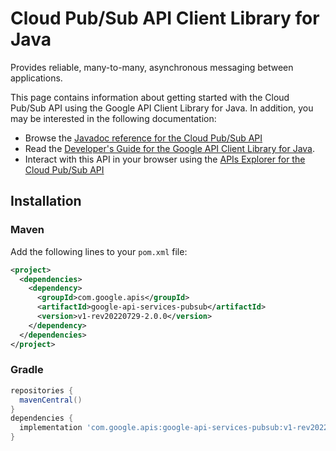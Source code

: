 # Cloud Pub/Sub API Client Library for Java

Provides reliable, many-to-many, asynchronous messaging between applications. 

This page contains information about getting started with the Cloud Pub/Sub API
using the Google API Client Library for Java. In addition, you may be interested
in the following documentation:

* Browse the [Javadoc reference for the Cloud Pub/Sub API][javadoc]
* Read the [Developer's Guide for the Google API Client Library for Java][google-api-client].
* Interact with this API in your browser using the [APIs Explorer for the Cloud Pub/Sub API][api-explorer]

## Installation

### Maven

Add the following lines to your `pom.xml` file:

```xml
<project>
  <dependencies>
    <dependency>
      <groupId>com.google.apis</groupId>
      <artifactId>google-api-services-pubsub</artifactId>
      <version>v1-rev20220729-2.0.0</version>
    </dependency>
  </dependencies>
</project>
```

### Gradle

```gradle
repositories {
  mavenCentral()
}
dependencies {
  implementation 'com.google.apis:google-api-services-pubsub:v1-rev20220729-2.0.0'
}
```

[javadoc]: https://googleapis.dev/java/google-api-services-pubsub/latest/index.html
[google-api-client]: https://github.com/googleapis/google-api-java-client/
[api-explorer]: https://developers.google.com/apis-explorer/#p/pubsub/v1/
